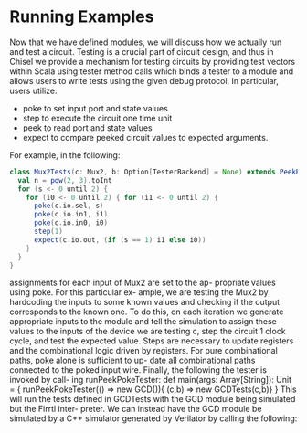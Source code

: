 # Running Examples
Now that we have defined modules, we will discuss how we actually run and test a circuit.
Testing is a crucial part of circuit design, and thus in Chisel we provide a mechanism for testing circuits by providing test vectors within Scala using tester method calls which binds a tester to a module and allows users to write tests using the given debug protocol. In particular, users utilize:
* poke to set input port and state values
* step to execute the circuit one time unit
* peek to read port and state values
* expect to compare peeked circuit values to expected arguments.

For example, in the following:
```scala
class Mux2Tests(c: Mux2, b: Option[TesterBackend] = None) extends PeekPokeTester(c, _backend=b) {
  val n = pow(2, 3).toInt 
  for (s <- 0 until 2) {
    for (i0 <- 0 until 2) { for (i1 <- 0 until 2) {
      poke(c.io.sel, s)
      poke(c.io.in1, i1)
      poke(c.io.in0, i0)
      step(1)
      expect(c.io.out, (if (s == 1) i1 else i0))
    }
  }
}
```
assignments for each input of Mux2 are set to the ap- propriate values using poke. For this particular ex- ample, we are testing the Mux2 by hardcoding the inputs to some known values and checking if the output corresponds to the known one. To do this, on each iteration we generate appropriate inputs to the module and tell the simulation to assign these values to the inputs of the device we are testing c, step the circuit 1 clock cycle, and test the expected value. Steps are necessary to update registers and the combinational logic driven by registers. For pure combinational paths, poke alone is sufficient to up- date all combinational paths connected to the poked input wire.
Finally, the following the tester is invoked by call- ing runPeekPokeTester:
def main(args: Array[String]): Unit = { runPeekPokeTester(() => new GCD()){
(c,b) => new GCDTests(c,b)} }
This will run the tests defined in GCDTests with the GCD module being simulated but the Firrtl inter- preter. We can instead have the GCD module be simulated by a C++ simulator generated by Verilator by calling the following: